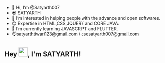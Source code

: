 - 👋 Hi, I’m @Satyarth007 
- 😎 SATYARTH
- 👀 I’m interested in helping people with the advance and open softwares. 
- 😊 Expertise in HTML,CSS,JQUERY and CORE JAVA.
- 🌱 I’m currently learning JAVASCRIPT and FLUTTER.
- 📫satyarthtiwari123@gmail.com / csesatyarth007@gmail.com
## Hey <img src="https://github.com/TheDudeThatCode/TheDudeThatCode/blob/master/Assets/Hi.gif" width="29px">, I'm SATYARTH!
<!---
Satyarth007/Satyarth007 is a ✨ special ✨ repository because its `README.md` (this file) appears on your GitHub profile.
You can click the Preview link to take a look at your changes.
--->
